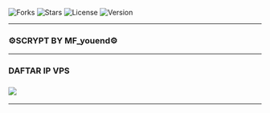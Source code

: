 ![Forks](https://img.shields.io/github/forks/youend098/server?style=social)
![Stars](https://img.shields.io/github/stars/youend098/server?style=social)
![License](https://img.shields.io/github/license/youend098/server)
![Version](https://img.shields.io/badge/version-1.0.0-blue)

---
### ⚙️SCRYPT BY MF_youend⚙️
---
### DAFTAR IP VPS
### <a href="https://t.me/MF_youend" target=”_blank”><img src="https://img.shields.io/static/v1?style=for-the-badge&logo=Telegram&label=Telegram&message=Click%20Here&color=blue"></a><br>
---
